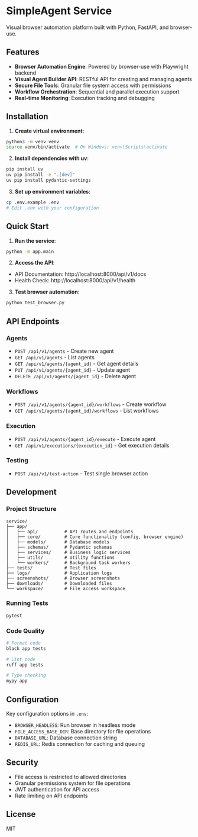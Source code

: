 # SimpleAgent Service

Visual browser automation platform built with Python, FastAPI, and browser-use.

## Features

- **Browser Automation Engine**: Powered by browser-use with Playwright backend
- **Visual Agent Builder API**: RESTful API for creating and managing agents
- **Secure File Tools**: Granular file system access with permissions
- **Workflow Orchestration**: Sequential and parallel execution support
- **Real-time Monitoring**: Execution tracking and debugging

## Installation

1. **Create virtual environment**:
```bash
python3 -m venv venv
source venv/bin/activate  # On Windows: venv\Scripts\activate
```

2. **Install dependencies with uv**:
```bash
pip install uv
uv pip install -e ".[dev]"
uv pip install pydantic-settings
```

3. **Set up environment variables**:
```bash
cp .env.example .env
# Edit .env with your configuration
```

## Quick Start

1. **Run the service**:
```bash
python -m app.main
```

2. **Access the API**:
- API Documentation: http://localhost:8000/api/v1/docs
- Health Check: http://localhost:8000/api/v1/health

3. **Test browser automation**:
```bash
python test_browser.py
```

## API Endpoints

### Agents
- `POST /api/v1/agents` - Create new agent
- `GET /api/v1/agents` - List agents
- `GET /api/v1/agents/{agent_id}` - Get agent details
- `PUT /api/v1/agents/{agent_id}` - Update agent
- `DELETE /api/v1/agents/{agent_id}` - Delete agent

### Workflows
- `POST /api/v1/agents/{agent_id}/workflows` - Create workflow
- `GET /api/v1/agents/{agent_id}/workflows` - List workflows

### Execution
- `POST /api/v1/agents/{agent_id}/execute` - Execute agent
- `GET /api/v1/executions/{execution_id}` - Get execution details

### Testing
- `POST /api/v1/test-action` - Test single browser action

## Development

### Project Structure
```
service/
├── app/
│   ├── api/          # API routes and endpoints
│   ├── core/         # Core functionality (config, browser engine)
│   ├── models/       # Database models
│   ├── schemas/      # Pydantic schemas
│   ├── services/     # Business logic services
│   ├── utils/        # Utility functions
│   └── workers/      # Background task workers
├── tests/            # Test files
├── logs/             # Application logs
├── screenshots/      # Browser screenshots
├── downloads/        # Downloaded files
└── workspace/        # File access workspace
```

### Running Tests
```bash
pytest
```

### Code Quality
```bash
# Format code
black app tests

# Lint code
ruff app tests

# Type checking
mypy app
```

## Configuration

Key configuration options in `.env`:

- `BROWSER_HEADLESS`: Run browser in headless mode
- `FILE_ACCESS_BASE_DIR`: Base directory for file operations
- `DATABASE_URL`: Database connection string
- `REDIS_URL`: Redis connection for caching and queuing

## Security

- File access is restricted to allowed directories
- Granular permissions system for file operations
- JWT authentication for API access
- Rate limiting on API endpoints

## License

MIT